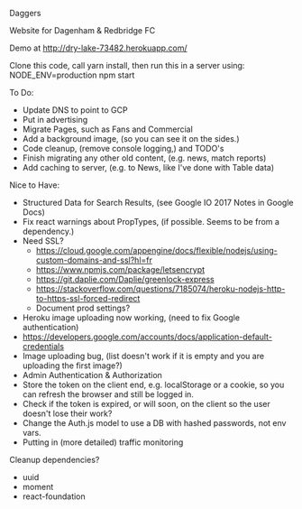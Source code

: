 Daggers

Website for Dagenham & Redbridge FC

Demo at http://dry-lake-73482.herokuapp.com/

Clone this code, call yarn install, then run this in a server using:
  NODE_ENV=production npm start

To Do:
* Update DNS to point to GCP
* Put in advertising
* Migrate Pages, such as Fans and Commercial
* Add a background image, (so you can see it on the sides.)
* Code cleanup, (remove console logging,) and TODO's
* Finish migrating any other old content, (e.g. news, match reports)
* Add caching to server, (e.g. to News, like I've done with Table data)

Nice to Have:
* Structured Data for Search Results, (see Google IO 2017 Notes in Google Docs)
* Fix react warnings about PropTypes, (if possible. Seems to be from a dependency.)
* Need SSL?
  * https://cloud.google.com/appengine/docs/flexible/nodejs/using-custom-domains-and-ssl?hl=fr
  * https://www.npmjs.com/package/letsencrypt
  * https://git.daplie.com/Daplie/greenlock-express
  * https://stackoverflow.com/questions/7185074/heroku-nodejs-http-to-https-ssl-forced-redirect
  * Document prod settings?
* Heroku image uploading now working, (need to fix Google authentication)
 * https://developers.google.com/accounts/docs/application-default-credentials
* Image uploading bug, (list doesn't work if it is empty and you are uploading the first image?)
* Admin Authentication & Authorization
 * Store the token on the client end, e.g. localStorage or a cookie, so you can refresh the browser and still be logged in.
 * Check if the token is expired, or will soon, on the client so the user doesn't lose their work?
 * Change the Auth.js model to use a DB with hashed passwords, not env vars.
* Putting in (more detailed) traffic monitoring

Cleanup dependencies?
* uuid
* moment
* react-foundation
